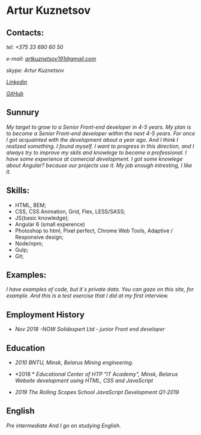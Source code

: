 # Artur Kuznetsov 

## Contacts: 
*tel: +375 33 690 60 50*

*e-mail: artkuznetsov191@gmail.com*

*skype: Artur Kuznetsov*

*[Linkedin]( https://www.linkedin.com/in/artur-kuznetsov-315b86166)*

*[GitHub](https://github.com/ArturKuz)*

## Sunnury 
*My target to grow to a Senior Front-end developer in 4-5 years.*
*My plan is to become a Senior Front-end developer within the next 4-5 years.*
*For once I got acquainted with the development about a year ago.*
*And I think I realized something. I found myself.*
*I want to progress in this direction, and I always try to improve my skils and knowlege to became a professional.*
*I have some experience at comercial development.*
*I got some knowlege about Angular? because our projects use it.*
*My job enough intresting, I like it.*

## Skills:
* HTML, BEM;
* CSS,  CSS Animation, Grid, Flex, LESS/SASS;
* JS(basic knowledge);
* Angular 6 (small experence)
* Photoshop to html, Pixel perfect, Chrome Web Tools, Adaptive / Responsive design;
* Node/npm;
* Gulp;
* Git;


## Examples:
*I have examples of code, but it`s private data.*
*You can gaze on this site, for example.*
*And this is a test exercise that I did at my first interview.*

## Employment History
- *Nov 2018 -NOW*
*Solidexpert Ltd - junior Front end developer*

## Education
- *2010*
*BNTU, Minsk, Belarus*
*Mining engineering.*

- *2018 *
*Educational Center of HTP "IT Academy", Minsk, Belarus*
*Website development using HTML, CSS and JavaScript*

- *2019*
*The Rolling Scopes School*
*JavaScript Development Q1-2019*

## English
*Pre intermediate*
*And I go on studying English.*

